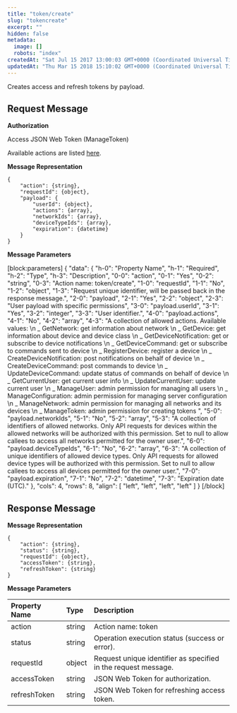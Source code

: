 ```yaml
---
title: "token/create"
slug: "tokencreate"
excerpt: ""
hidden: false
metadata: 
  image: []
  robots: "index"
createdAt: "Sat Jul 15 2017 13:00:03 GMT+0000 (Coordinated Universal Time)"
updatedAt: "Thu Mar 15 2018 15:10:02 GMT+0000 (Coordinated Universal Time)"
---
```

Creates access and refresh tokens by payload.

## Request Message

**Authorization**

Access JSON Web Token (ManageToken)

Available actions are listed [here](doc:authentication#section-available-actions).

**Message Representation**

```text
{
    "action": {string},
    "requestId": {object},
    "payload": {
        "userId": {object},
        "actions": {array},
        "networkIds": {array},
        "deviceTypeIds": {array},
        "expiration": {datetime}
    }
}
```

**Message Parameters**

[block:parameters]
{
  "data": {
    "h-0": "Property Name",
    "h-1": "Required",
    "h-2": "Type",
    "h-3": "Description",
    "0-0": "action",
    "0-1": "Yes",
    "0-2": "string",
    "0-3": "Action name: token/create",
    "1-0": "requestId",
    "1-1": "No",
    "1-2": "object",
    "1-3": "Request unique identifier, will be passed back in the response message.",
    "2-0": "payload",
    "2-1": "Yes",
    "2-2": "object",
    "2-3": "User payload with specific permissions",
    "3-0": "payload.userId",
    "3-1": "Yes",
    "3-2": "integer",
    "3-3": "User identifier.",
    "4-0": "payload.actions",
    "4-1": "No",
    "4-2": "array",
    "4-3": "A collection of allowed actions. Available values:  \n  _ GetNetwork: get information about network  \n  _ GetDevice: get information about device and device class  \n  _ GetDeviceNotification: get or subscribe to device notifications  \n  _ GetDeviceCommand: get or subscribe to commands sent to device  \n  _ RegisterDevice: register a device  \n  _ CreateDeviceNotification: post notifications on behalf of device  \n  _ CreateDeviceCommand: post commands to device  \n  _ UpdateDeviceCommand: update status of commands on behalf of device  \n  _ GetCurrentUser: get current user info  \n  _ UpdateCurrentUser: update current user  \n  _ ManageUser: admin permission for managing all users  \n  _ ManageConfiguration: admin permission for managing server configuration  \n  _ ManageNetwork: admin permission for managing all networks and its devices  \n  _ ManageToken: admin permission for creating tokens ",
    "5-0": "payload.networkIds",
    "5-1": "No",
    "5-2": "array",
    "5-3": "A collection of identifiers of allowed networks. Only API requests for devices within the allowed networks will be authorized with this permission. Set to null to allow callees to access all networks permitted for the owner user.",
    "6-0": "payload.deviceTypeIds",
    "6-1": "No",
    "6-2": "array",
    "6-3": "A collection of unique identifiers of allowed device types. Only API requests for allowed device types will be authorized with this permission. Set to null to allow callees to access all devices permitted for the owner user.",
    "7-0": "payload.expiration",
    "7-1": "No",
    "7-2": "datetime",
    "7-3": "Expiration date (UTC)."
  },
  "cols": 4,
  "rows": 8,
  "align": [
    "left",
    "left",
    "left",
    "left"
  ]
}
[/block]


## Response Message

**Message Representation**

```text
{
    "action": {string},
    "status": {string},
    "requestId": {object},
    "accessToken": {string},
    "refreshToken": {string}
}
```

**Message Parameters**

| Property Name | Type   | Description                                                    |
| :------------ | :----- | :------------------------------------------------------------- |
| action        | string | Action name: token                                             |
| status        | string | Operation execution status (success or error).                 |
| requestId     | object | Request unique identifier as specified in the request message. |
| accessToken   | string | JSON Web Token for authorization.                              |
| refreshToken  | string | JSON Web Token for refreshing access token.                    |
